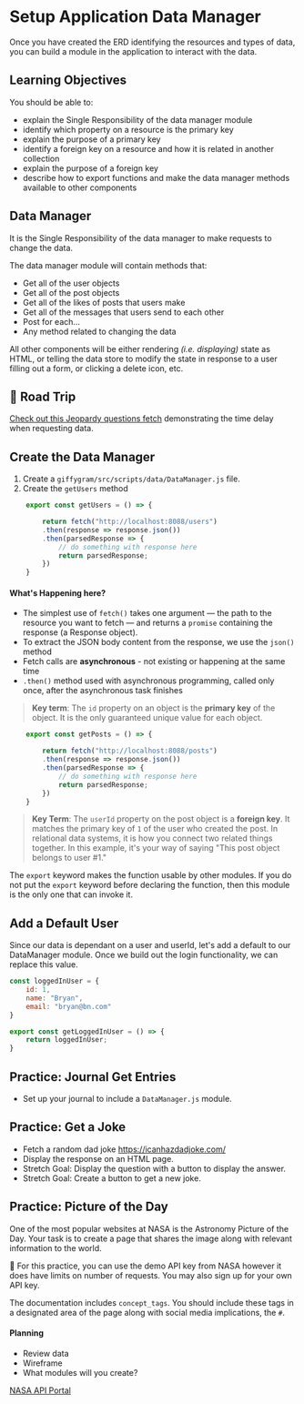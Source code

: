 # Setup Application Data Manager

Once you have created the ERD identifying the resources and types of data, you can build a module in the application to interact with the data.


## Learning Objectives
You should be able to:
* explain the Single Responsibility of the data manager module
* identify which property on a resource is the primary key
* explain the purpose of a primary key
* identify a foreign key on a resource and how it is related in another collection
* explain the purpose of a foreign key
* describe how to export functions and make the data manager methods available to other components

## Data Manager

It is the Single Responsibility of the data manager to make requests to change the data.

The data manager module will contain methods that:

* Get all of the user objects
* Get all of the post objects
* Get all of the likes of posts that users make
* Get all of the messages that users send to each other
* Post for each...
* Any method related to changing the data

All other components will be either rendering _(i.e. displaying)_ state as HTML, or telling the data store to modify the state in response to a user filling out a form, or clicking a delete icon, etc.

## 🚌 Road Trip
[Check out this Jeopardy questions fetch](https://github.com/brendalong/fetch-me) demonstrating the time delay when requesting data.

## Create the Data Manager

1. Create a `giffygram/src/scripts/data/DataManager.js` file.
1. Create the `getUsers` method

```js
    export const getUsers = () => {

        return fetch("http://localhost:8088/users")
        .then(response => response.json())
        .then(parsedResponse => {
            // do something with response here
            return parsedResponse;
        })
    }

```

#### What's Happening here?
* The simplest use of `fetch()` takes one argument — the path to the resource you want to fetch — and returns a `promise` containing the response (a Response object).
* To extract the JSON body content from the response, we use the `json()` method
* Fetch calls are **asynchronous** - not existing or happening at the same time
* `.then()` method used with asynchronous programming, called only once, after the asynchronous task finishes



> **Key term**: The `id` property on an object is the **primary key** of the object. It is the only guaranteed unique value for each object.

```js
    export const getPosts = () => {

        return fetch("http://localhost:8088/posts")
        .then(response => response.json())
        .then(parsedResponse => {
            // do something with response here
            return parsedResponse;
        })
    }

```


> **Key Term**: The `userId` property on the post object is a **foreign key**. It matches the primary key of `1` of the user who created the post. In relational data systems, it is how you connect two related things together. In this example, it's your way of saying "This post object belongs to user #1."

The `export` keyword makes the function usable by other modules. If you do not put the `export` keyword before declaring the function, then this module is the only one that can invoke it.

## Add a Default User
Since our data is dependant on a user and userId, let's add a default to our DataManager module. Once we build out the login functionality, we can replace this value.

```js
const loggedInUser = {
	id: 1,
	name: "Bryan",
	email: "bryan@bn.com"
}

export const getLoggedInUser = () => {
	return loggedInUser;
}
```

## Practice: Journal Get Entries
* Set up your journal to include a `DataManager.js` module.

## Practice: Get a Joke
* Fetch a random dad joke https://icanhazdadjoke.com/
* Display the response on an HTML page.
* Stretch Goal: Display the question with a button to display the answer.
* Stretch Goal: Create a button to get a new joke.

## Practice: Picture of the Day
One of the most popular websites at NASA is the Astronomy Picture of the Day. Your task is to create a page that shares the image along with relevant information to the world. 

 🚀 For this practice, you can use the demo API key from NASA however it does have limits on number of requests. You may also sign up for your own API key.
 
 The documentation includes `concept_tags`. You should include these tags in a designated area of the page along with social media implications, the `#`.

#### Planning
* Review data
* Wireframe
* What modules will you create?


[NASA API Portal](https://api.nasa.gov/)
